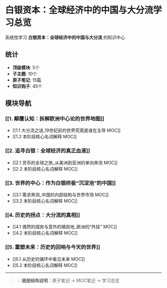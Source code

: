 # 白银资本：全球经济中的中国与大分流学习总览

系统性学习 **白银资本：全球经济中的中国与大分流** 的知识中心

## 统计

- **顶级模块**: 5个
- **子主题**: 10个
- **原子笔记**: 15篇
- **知识钩子**: 45个

## 模块导航

### [[1. 颠覆认知：拆解欧洲中心论的世界地图]]

- [[1.1 大分流之谜_19世纪前的世界究竟是谁在主导 MOC]]
- [[1.2 本阶段核心名词解释 MOC]]

### [[2. 追寻白银：全球经济的真正血液]]

- [[2.1 货币的全球之旅_从美洲到亚洲的单向奔流 MOC]]
- [[2.2 本阶段核心名词解释 MOC]]

### [[3. 世界的中心：作为白银终极“沉淀池”的中国]]

- [[3.1 需求黑洞_中国的内部结构与世界市场 MOC]]
- [[3.2 本阶段核心名词解释 MOC]]

### [[4. 历史的拐点：大分流的真相]]

- [[4.1 偶然的煤炭与意外的殖民地_欧洲的“外挂” MOC]]
- [[4.2 本阶段核心名词解释 MOC]]

### [[5. 重塑未来：历史的回响与今天的世界]]

- [[5.1 从历史的循环中看见未来 MOC]]
- [[5.2 本阶段核心名词解释 MOC]]

---

> 💡 **链接结构说明**：原子笔记 → MOC笔记 → 学习总览
